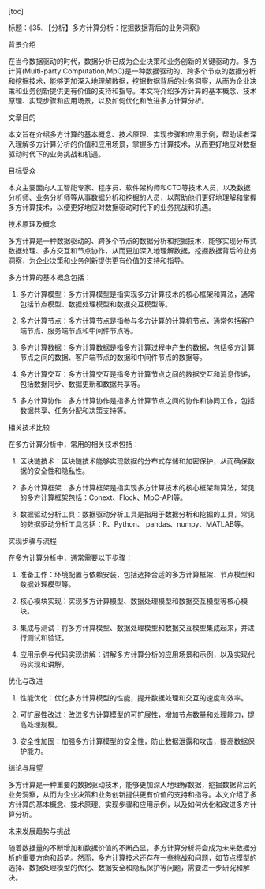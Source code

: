 
[toc]                    
                
                
标题：《35. 【分析】多方计算分析：挖掘数据背后的业务洞察》

背景介绍

在当今数据驱动的时代，数据分析已成为企业决策和业务创新的关键驱动力。多方计算(Multi-party Computation,MpC)是一种数据驱动的、跨多个节点的数据分析和挖掘技术，能够更加深入地理解数据，挖掘数据背后的业务洞察，从而为企业决策和业务创新提供更有价值的支持和指导。本文将介绍多方计算的基本概念、技术原理、实现步骤和应用场景，以及如何优化和改进多方计算分析。

文章目的

本文旨在介绍多方计算的基本概念、技术原理、实现步骤和应用示例，帮助读者深入理解多方计算分析的价值和应用场景，掌握多方计算技术，从而更好地应对数据驱动时代下的业务挑战和机遇。

目标受众

本文主要面向人工智能专家、程序员、软件架构师和CTO等技术人员，以及数据分析师、业务分析师等从事数据分析和挖掘的人员，以帮助他们更好地理解和掌握多方计算技术，以便更好地应对数据驱动时代下的业务挑战和机遇。

技术原理及概念

多方计算是一种数据驱动的、跨多个节点的数据分析和挖掘技术，能够实现分布式数据处理、多方交互和节点协作，从而更加深入地理解数据，挖掘数据背后的业务洞察，为企业决策和业务创新提供更有价值的支持和指导。

多方计算的基本概念包括：

1. 多方计算模型：多方计算模型是指实现多方计算技术的核心框架和算法，通常包括节点模型、数据处理模型和数据交互模型等。

2. 多方计算节点：多方计算节点是指参与多方计算的计算机节点，通常包括客户端节点、服务端节点和中间件节点等。

3. 多方计算数据：多方计算数据是指多方计算过程中产生的数据，包括多方计算节点之间的数据、客户端节点的数据和中间件节点的数据等。

4. 多方计算交互：多方计算交互是指多方计算节点之间的数据交互和消息传递，包括数据同步、数据更新和数据共享等。

5. 多方计算协作：多方计算协作是指多方计算节点之间的协作和协同工作，包括数据共享、任务分配和决策支持等。

相关技术比较

在多方计算分析中，常用的相关技术包括：

1. 区块链技术：区块链技术能够实现数据的分布式存储和加密保护，从而确保数据的安全性和隐私性。

2. 多方计算框架：多方计算框架是指实现多方计算技术的核心框架和算法，常见的多方计算框架包括：Conext、Flock、MpC-API等。

3. 数据驱动分析工具：数据驱动分析工具是指用于数据分析和挖掘的工具，常见的数据驱动分析工具包括：R、Python、 pandas、numpy、MATLAB等。

实现步骤与流程

在多方计算分析中，通常需要以下步骤：

1. 准备工作：环境配置与依赖安装，包括选择合适的多方计算框架、节点模型和数据处理模型等。

2. 核心模块实现：实现多方计算模型、数据处理模型和数据交互模型等核心模块。

3. 集成与测试：将多方计算模型、数据处理模型和数据交互模型集成起来，并进行测试和验证。

4. 应用示例与代码实现讲解：讲解多方计算分析的应用场景和示例，以及实现代码实现和讲解。

优化与改进

1. 性能优化：优化多方计算模型的性能，提升数据处理和交互的速度和效率。

2. 可扩展性改进：改进多方计算模型的可扩展性，增加节点数量和处理能力，提高处理规模。

3. 安全性加固：加强多方计算模型的安全性，防止数据泄露和攻击，提高数据保护能力。

结论与展望

多方计算是一种重要的数据驱动技术，能够更加深入地理解数据，挖掘数据背后的业务洞察，从而为企业决策和业务创新提供更有价值的支持和指导。本文介绍了多方计算的基本概念、技术原理、实现步骤和应用示例，以及如何优化和改进多方计算分析。

未来发展趋势与挑战

随着数据量的不断增加和数据价值的不断凸显，多方计算分析将会成为未来数据分析的重要方向和趋势。然而，多方计算技术还存在一些挑战和问题，如节点模型的选择、数据处理模型的优化、数据安全和隐私保护等问题，需要进一步研究和解决。

